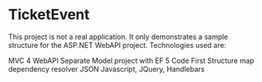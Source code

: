 TicketEvent
===========

This project is not a real application. It only demonstrates a sample structure for the ASP.NET WebAPI project. Technologies used are:

MVC 4 WebAPI
Separate Model project with EF 5 Code First
Structure map dependency resolver
JSON
Javascript, JQuery, Handlebars
